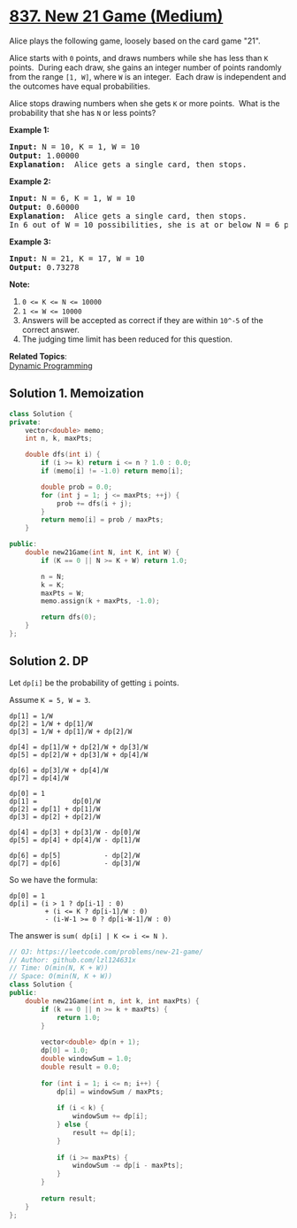 # [837. New 21 Game (Medium)](https://leetcode.com/problems/new-21-game/)

<p>Alice plays the following game, loosely based on the card game "21".</p>

<p>Alice starts with <code>0</code> points, and draws numbers while she has less than <code>K</code> points.&nbsp; During each draw, she gains an integer number of points randomly from the range <code>[1, W]</code>, where <code>W</code> is an integer.&nbsp; Each draw is independent and the outcomes have equal probabilities.</p>

<p>Alice stops drawing numbers when she gets <code>K</code> or more points.&nbsp; What is the probability&nbsp;that she has <code>N</code> or less points?</p>

<p><strong>Example 1:</strong></p>

<pre><strong>Input: </strong>N = 10, K = 1, W = 10
<strong>Output: </strong>1.00000
<strong>Explanation: </strong> Alice gets a single card, then stops.
</pre>

<p><strong>Example 2:</strong></p>

<pre><strong>Input: </strong>N = 6, K = 1, W = 10
<strong>Output: </strong>0.60000
<strong>Explanation: </strong> Alice gets a single card, then stops.
In 6 out of W = 10 possibilities, she is at or below N = 6 points.
</pre>

<p><strong>Example 3:</strong></p>

<pre><strong>Input: </strong>N = 21, K = 17, W = 10
<strong>Output: </strong>0.73278</pre>

<p><strong>Note:</strong></p>

<ol>
	<li><code>0 &lt;= K &lt;= N &lt;= 10000</code></li>
	<li><code>1 &lt;= W &lt;= 10000</code></li>
	<li>Answers will be accepted as correct if they are within <code>10^-5</code> of the correct answer.</li>
	<li>The judging time limit has been reduced for this question.</li>
</ol>


**Related Topics**:  
[Dynamic Programming](https://leetcode.com/tag/dynamic-programming/)

## Solution 1. Memoization

```cpp
class Solution {
private:
    vector<double> memo;
    int n, k, maxPts;

    double dfs(int i) {
        if (i >= k) return i <= n ? 1.0 : 0.0;
        if (memo[i] != -1.0) return memo[i];

        double prob = 0.0;
        for (int j = 1; j <= maxPts; ++j) {
            prob += dfs(i + j);
        }
        return memo[i] = prob / maxPts;
    }

public:
    double new21Game(int N, int K, int W) {
        if (K == 0 || N >= K + W) return 1.0;

        n = N;
        k = K;
        maxPts = W;
        memo.assign(k + maxPts, -1.0);

        return dfs(0);
    }
};

```

## Solution 2. DP

Let `dp[i]` be the probability of getting `i` points.

Assume `K = 5, W = 3`.
```
dp[1] = 1/W
dp[2] = 1/W + dp[1]/W
dp[3] = 1/W + dp[1]/W + dp[2]/W

dp[4] = dp[1]/W + dp[2]/W + dp[3]/W
dp[5] = dp[2]/W + dp[3]/W + dp[4]/W

dp[6] = dp[3]/W + dp[4]/W
dp[7] = dp[4]/W
```

```
dp[0] = 1
dp[1] =         dp[0]/W
dp[2] = dp[1] + dp[1]/W
dp[3] = dp[2] + dp[2]/W

dp[4] = dp[3] + dp[3]/W - dp[0]/W
dp[5] = dp[4] + dp[4]/W - dp[1]/W

dp[6] = dp[5]           - dp[2]/W
dp[7] = dp[6]           - dp[3]/W
```

So we have the formula:

```
dp[0] = 1
dp[i] = (i > 1 ? dp[i-1] : 0)
         + (i <= K ? dp[i-1]/W : 0)
         - (i-W-1 >= 0 ? dp[i-W-1]/W : 0)
```

The answer is `sum( dp[i] | K <= i <= N )`.

```cpp
// OJ: https://leetcode.com/problems/new-21-game/
// Author: github.com/lzl124631x
// Time: O(min(N, K + W))
// Space: O(min(N, K + W))
class Solution {
public:
    double new21Game(int n, int k, int maxPts) {
        if (k == 0 || n >= k + maxPts) {
            return 1.0;
        }
        
        vector<double> dp(n + 1);
        dp[0] = 1.0;
        double windowSum = 1.0;
        double result = 0.0;
        
        for (int i = 1; i <= n; i++) {
            dp[i] = windowSum / maxPts;
            
            if (i < k) {
                windowSum += dp[i];
            } else {
                result += dp[i];
            }
            
            if (i >= maxPts) {
                windowSum -= dp[i - maxPts];
            }
        }
        
        return result;
    }
};
```
